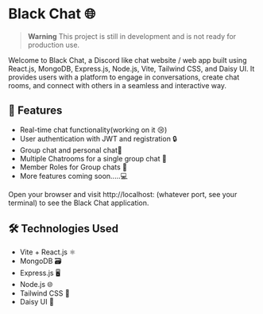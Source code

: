 # Black Chat 🌐

> **Warning**
> This project is still in development and is not ready for production use.

Welcome to Black Chat, a Discord like chat website / web app built using React.js, MongoDB, Express.js, Node.js, Vite, Tailwind CSS, and Daisy UI. It provides users with a platform to engage in conversations, create chat rooms, and connect with others in a seamless and interactive way.

## 🚀 Features

- Real-time chat functionality(working on it 😢)
- User authentication with JWT and registration 🔒
- Group chat and personal chat👥
- Multiple Chatrooms for a single group chat 🏰
- Member Roles for Group chats 💬
- More features coming soon.....💻


Open your browser and visit http://localhost: (whatever port, see your terminal) to see the Black Chat application.

## 🛠️ Technologies Used

- Vite + React.js ⚛️
- MongoDB 🗃️
- Express.js 🖥️
- Node.js 🌐
- Tailwind CSS 🎨
- Daisy UI 🎨


